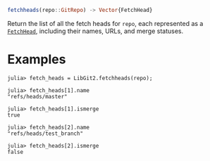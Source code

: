 ```julia
fetchheads(repo::GitRepo) -> Vector{FetchHead}
```

Return the list of all the fetch heads for `repo`, each represented as a [`FetchHead`](@ref), including their names, URLs, and merge statuses.

# Examples

```julia-repl
julia> fetch_heads = LibGit2.fetchheads(repo);

julia> fetch_heads[1].name
"refs/heads/master"

julia> fetch_heads[1].ismerge
true

julia> fetch_heads[2].name
"refs/heads/test_branch"

julia> fetch_heads[2].ismerge
false
```

